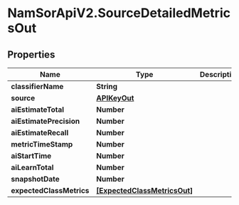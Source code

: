 # NamSorApiV2.SourceDetailedMetricsOut

## Properties
Name | Type | Description | Notes
------------ | ------------- | ------------- | -------------
**classifierName** | **String** |  | [optional] 
**source** | [**APIKeyOut**](APIKeyOut.md) |  | [optional] 
**aiEstimateTotal** | **Number** |  | [optional] 
**aiEstimatePrecision** | **Number** |  | [optional] 
**aiEstimateRecall** | **Number** |  | [optional] 
**metricTimeStamp** | **Number** |  | [optional] 
**aiStartTime** | **Number** |  | [optional] 
**aiLearnTotal** | **Number** |  | [optional] 
**snapshotDate** | **Number** |  | [optional] 
**expectedClassMetrics** | [**[ExpectedClassMetricsOut]**](ExpectedClassMetricsOut.md) |  | [optional] 


